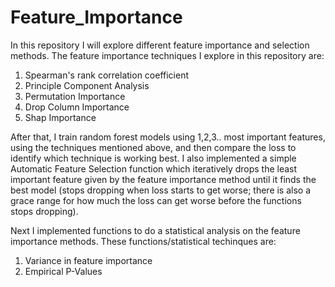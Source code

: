 # Feature_Importance

In this repository I will explore different feature importance and selection methods. 
The feature importance techniques I explore in this repository are:
1. Spearman's rank correlation coefficient
2. Principle Component Analysis
3. Permutation Importance
4. Drop Column Importance
5. Shap Importance

After that, I train random forest models using 1,2,3.. most important features, using the techniques mentioned above, and then compare the loss to identify which technique is working best. 
I also implemented a simple Automatic Feature Selection function which iteratively drops the least important feature given by the feature importance method until it finds the best model (stops dropping when loss starts to get worse; there is also a grace range for how much the loss can get worse before the functions stops dropping).

Next I implemented functions to do a statistical analysis on the feature importance methods. These functions/statistical techinques are:
1. Variance in feature importance
2. Empirical P-Values
